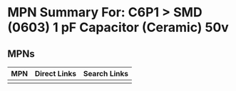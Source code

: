 



# MPN Summary For: C6P1 > SMD (0603) 1 pF Capacitor (Ceramic) 50v

## MPNs
  

|MPN|Direct Links|Search Links|
| :--- | :--- | :--- |
||||
